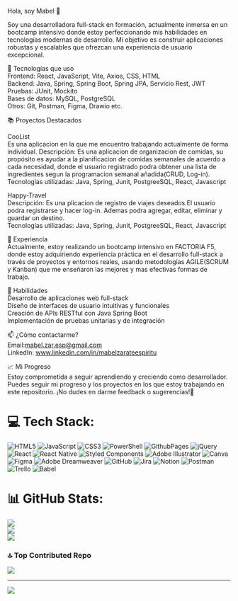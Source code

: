 
Hola, soy Mabel 👋  

Soy una desarrolladora full-stack en formación, actualmente inmersa en un bootcamp intensivo donde estoy perfeccionando mis habilidades en tecnologías modernas de desarrollo. Mi objetivo es construir aplicaciones robustas y escalables que ofrezcan una experiencia de usuario excepcional.  

🚀 Tecnologías que uso  
Frontend: React, JavaScript, Vite, Axios, CSS, HTML  
Backend: Java, Spring, Spring Boot, Spring JPA, Servicio Rest, JWT  
Pruebas: JUnit, Mockito  
Bases de datos: MySQL, PostgreSQL  
Otros: Git, Postman, Figma, Drawio etc.  

📚 Proyectos Destacados  

CooList  
Es una aplicacion en la que me encuentro trabajando actualmente de forma individual.
Descripción: Es una aplicacion de organizacion de comidas, su propósito es ayudar a la planificacion de comidas semanales de acuerdo a cada necesidad, donde el usuario registrado podra obtener una lista de ingredientes segun la programacion semanal añadida(CRUD, Log-in).  
Tecnologías utilizadas: Java, Spring, Junit, PostgreeSQL, React, Javascript  

Happy-Travel  
Descripción: Es una plicacion de registro de viajes deseados.El usuario podra registrarse y hacer log-in. Ademas podra agregar, editar, eliminar y guardar un destino.  
Tecnologías utilizadas: Java, Spring, Junit, PostgreeSQL, React, Javascript

💼 Experiencia  
Actualmente, estoy realizando un bootcamp intensivo en FACTORIA F5, donde estoy adquiriendo experiencia práctica en el desarrollo full-stack a través de proyectos y entornos reales, usando metodologias AGILE(SCRUM y Kanban) que me enseñaron las mejores y mas efectivas formas de trabajo.  

🌟 Habilidades  
Desarrollo de aplicaciones web full-stack  
Diseño de interfaces de usuario intuitivas y funcionales  
Creación de APIs RESTful con Java Spring Boot  
Implementación de pruebas unitarias y de integración  

📫 ¿Cómo contactarme?  
Email:mabel.zar.esp@gmail.com  
LinkedIn: www.linkedin.com/in/mabelzarateespiritu  

📈 Mi Progreso  
Estoy comprometida a seguir aprendiendo y creciendo como desarrollador. Puedes seguir mi progreso y los proyectos en los que estoy trabajando en este repositorio. ¡No dudes en darme feedback o sugerencias!💞️  

<!---
MabelZar/MabelZar is a ✨ special ✨ repository because its `README.md` (this file) appears on your GitHub profile.
You can click the Preview link to take a look at your changes.
--->

# 💻 Tech Stack:
![HTML5](https://img.shields.io/badge/html5-%23E34F26.svg?style=for-the-badge&logo=html5&logoColor=white) ![JavaScript](https://img.shields.io/badge/javascript-%23323330.svg?style=for-the-badge&logo=javascript&logoColor=%23F7DF1E) ![CSS3](https://img.shields.io/badge/css3-%231572B6.svg?style=for-the-badge&logo=css3&logoColor=white) ![PowerShell](https://img.shields.io/badge/PowerShell-%235391FE.svg?style=for-the-badge&logo=powershell&logoColor=white) ![GithubPages](https://img.shields.io/badge/github%20pages-121013?style=for-the-badge&logo=github&logoColor=white) ![jQuery](https://img.shields.io/badge/jquery-%230769AD.svg?style=for-the-badge&logo=jquery&logoColor=white) ![React](https://img.shields.io/badge/react-%2320232a.svg?style=for-the-badge&logo=react&logoColor=%2361DAFB) ![React Native](https://img.shields.io/badge/react_native-%2320232a.svg?style=for-the-badge&logo=react&logoColor=%2361DAFB) ![Styled Components](https://img.shields.io/badge/styled--components-DB7093?style=for-the-badge&logo=styled-components&logoColor=white) ![Adobe Illustrator](https://img.shields.io/badge/adobe%20illustrator-%23FF9A00.svg?style=for-the-badge&logo=adobe%20illustrator&logoColor=white) ![Canva](https://img.shields.io/badge/Canva-%2300C4CC.svg?style=for-the-badge&logo=Canva&logoColor=white) ![Figma](https://img.shields.io/badge/figma-%23F24E1E.svg?style=for-the-badge&logo=figma&logoColor=white) ![Adobe Dreamweaver](https://img.shields.io/badge/Adobe%20Dreamweaver-FF61F6.svg?style=for-the-badge&logo=Adobe%20Dreamweaver&logoColor=white) ![GitHub](https://img.shields.io/badge/github-%23121011.svg?style=for-the-badge&logo=github&logoColor=white) ![Jira](https://img.shields.io/badge/jira-%230A0FFF.svg?style=for-the-badge&logo=jira&logoColor=white) ![Notion](https://img.shields.io/badge/Notion-%23000000.svg?style=for-the-badge&logo=notion&logoColor=white) ![Postman](https://img.shields.io/badge/Postman-FF6C37?style=for-the-badge&logo=postman&logoColor=white) ![Trello](https://img.shields.io/badge/Trello-%23026AA7.svg?style=for-the-badge&logo=Trello&logoColor=white) ![Babel](https://img.shields.io/badge/Babel-F9DC3e?style=for-the-badge&logo=babel&logoColor=black)
# 📊 GitHub Stats:
![](https://github-readme-stats.vercel.app/api?username=MabelZar&theme=dark&hide_border=false&include_all_commits=true&count_private=false)<br/>
![](https://github-readme-streak-stats.herokuapp.com/?user=MabelZar&theme=dark&hide_border=false)<br/>
![](https://github-readme-stats.vercel.app/api/top-langs/?username=MabelZar&theme=dark&hide_border=false&include_all_commits=true&count_private=false&layout=compact)

### 🔝 Top Contributed Repo
![](https://github-contributor-stats.vercel.app/api?username=MabelZar&limit=5&theme=dark&combine_all_yearly_contributions=true)

---
[![](https://visitcount.itsvg.in/api?id=MabelZar&icon=0&color=0)](https://visitcount.itsvg.in)

